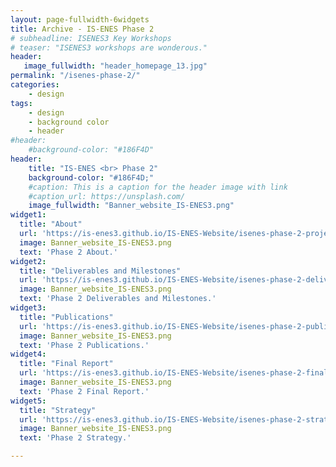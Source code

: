 ```yaml
---
layout: page-fullwidth-6widgets
title: Archive - IS-ENES Phase 2
# subheadline: ISENES3 Key Workshops
# teaser: "ISENES3 workshops are wonderous."
header:
   image_fullwidth: "header_homepage_13.jpg"
permalink: "/isenes-phase-2/"
categories:
    - design
tags:
    - design
    - background color
    - header
#header:
    #background-color: "#186F4D"
header:
    title: "IS-ENES <br> Phase 2"
    background-color: "#186F4D;"
    #caption: This is a caption for the header image with link
    #caption_url: https://unsplash.com/
    image_fullwidth: "Banner_website_IS-ENES3.png"
widget1:
  title: "About"
  url: 'https://is-enes3.github.io/IS-ENES-Website/isenes-phase-2-project/'
  image: Banner_website_IS-ENES3.png
  text: 'Phase 2 About.'
widget2:
  title: "Deliverables and Milestones"
  url: 'https://is-enes3.github.io/IS-ENES-Website/isenes-phase-2-deliverables/'
  image: Banner_website_IS-ENES3.png
  text: 'Phase 2 Deliverables and Milestones.'
widget3:
  title: "Publications"
  url: 'https://is-enes3.github.io/IS-ENES-Website/isenes-phase-2-publications/'
  image: Banner_website_IS-ENES3.png
  text: 'Phase 2 Publications.'
widget4:
  title: "Final Report"
  url: 'https://is-enes3.github.io/IS-ENES-Website/isenes-phase-2-final-report/'
  image: Banner_website_IS-ENES3.png
  text: 'Phase 2 Final Report.'
widget5:
  title: "Strategy"
  url: 'https://is-enes3.github.io/IS-ENES-Website/isenes-phase-2-strategy/'
  image: Banner_website_IS-ENES3.png
  text: 'Phase 2 Strategy.'

---
```


